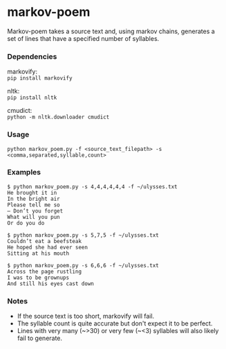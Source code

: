 # markov-poem

Markov-poem takes a source text and, using markov chains, generates a set of lines that have a specified number of syllables.

### Dependencies

markovify:  
`pip install markovify`  

nltk:   
`pip install nltk`  

cmudict:  
`python -m nltk.downloader cmudict`


### Usage

```
python markov_poem.py -f <source_text_filepath> -s <comma,separated,syllable,count>
```

### Examples

```
$ python markov_poem.py -s 4,4,4,4,4,4 -f ~/ulysses.txt
He brought it in
In the bright air
Please tell me so
— Don’t you forget
What will you pun
Or do you do
```

```
$ python markov_poem.py -s 5,7,5 -f ~/ulysses.txt
Couldn’t eat a beefsteak
He hoped she had ever seen
Sitting at his mouth
```

```
$ python markov_poem.py -s 6,6,6 -f ~/ulysses.txt
Across the page rustling
I was to be grownups
And still his eyes cast down
```

### Notes

- If the source text is too short, markovify will fail.
- The syllable count is quite accurate but don't expect it to be perfect.
- Lines with very many (~>30) or very few (~<3) syllables will also likely fail to generate.